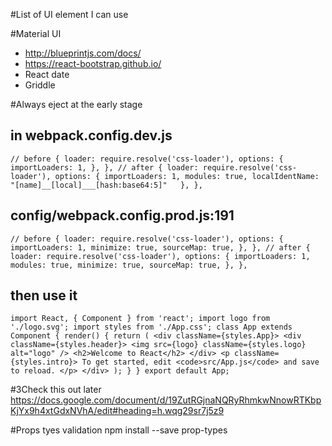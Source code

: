 #List of UI element I can use


#Material UI
 - http://blueprintjs.com/docs/
 - https://react-bootstrap.github.io/
 - React date
 - Griddle

#Always eject at the early stage

## in webpack.config.dev.js
`// before
 {
   loader: require.resolve('css-loader'),
   options: {
     importLoaders: 1,
   },
 },
 // after
 {
   loader: require.resolve('css-loader'),
   options: {
     importLoaders: 1,
     modules: true,
     localIdentName: "[name]__[local]___[hash:base64:5]"  
   },
 },`

## config/webpack.config.prod.js:191
`// before
 {
   loader: require.resolve('css-loader'),
   options: {
     importLoaders: 1,
     minimize: true,
     sourceMap: true,
    },
 },
 // after
 {
   loader: require.resolve('css-loader'),
   options: {
     importLoaders: 1,
     modules: true,
     minimize: true,
     sourceMap: true,
    },
 },`

## then use it
`import React, { Component } from 'react';
 import logo from './logo.svg';
 import styles from './App.css';
 class App extends Component {
   render() {
     return (
       <div className={styles.App}>
         <div className={styles.header}>
           <img src={logo} className={styles.logo} alt="logo" />
           <h2>Welcome to React</h2>
         </div>
         <p className={styles.intro}>
           To get started, edit <code>src/App.js</code> and save to reload.
         </p>
       </div>
     );
   }
 }
 export default App;`


#3Check this out later
https://docs.google.com/document/d/19ZutRGjnaNQRyRhmkwNnowRTKbpKjYx9h4xtGdxNVhA/edit#heading=h.wqg29sr7j5z9                    
    
#Props tyes validation
npm install --save prop-types
